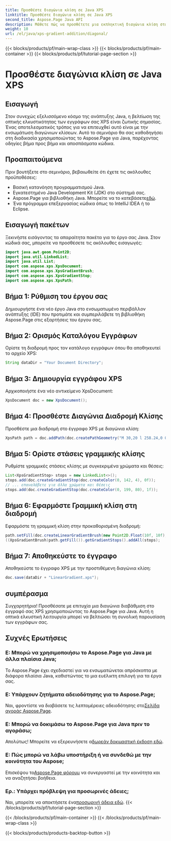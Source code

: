 ```yaml
---
title: Προσθέστε διαγώνια κλίση σε Java XPS
linktitle: Προσθέστε διαγώνια κλίση σε Java XPS
second_title: Aspose.Page Java API
description: Μάθετε πώς να προσθέτετε μια εκπληκτική διαγώνια κλίση στα έγγραφά σας XPS σε Java χρησιμοποιώντας το Aspose.Page. Αναβαθμίστε την οπτική σας παρουσίαση χωρίς κόπο.
weight: 10
url: /el/java/xps-gradient-addition/diagonal/
---
```


{{< blocks/products/pf/main-wrap-class >}}
{{< blocks/products/pf/main-container >}}
{{< blocks/products/pf/tutorial-page-section >}}

# Προσθέστε διαγώνια κλίση σε Java XPS

## Εισαγωγή
Στον συνεχώς εξελισσόμενο κόσμο της ανάπτυξης Java, η βελτίωση της οπτικής ελκυστικότητας των εγγράφων σας XPS είναι ζωτικής σημασίας. Ένας αποτελεσματικός τρόπος για να επιτευχθεί αυτό είναι με την ενσωμάτωση διαγώνιων κλίσεων. Αυτό το σεμινάριο θα σας καθοδηγήσει στη διαδικασία χρησιμοποιώντας το Aspose.Page για Java, παρέχοντας οδηγίες βήμα προς βήμα και αποσπάσματα κώδικα.
## Προαπαιτούμενα
Πριν βουτήξετε στο σεμινάριο, βεβαιωθείτε ότι έχετε τις ακόλουθες προϋποθέσεις:
- Βασική κατανόηση προγραμματισμού Java.
- Εγκατεστημένο Java Development Kit (JDK) στο σύστημά σας.
-  Aspose.Page για βιβλιοθήκη Java. Μπορείτε να το κατεβάσετε[εδώ](https://releases.aspose.com/page/java/).
- Ένα πρόγραμμα επεξεργασίας κώδικα όπως το IntelliJ IDEA ή το Eclipse.
## Εισαγωγή πακέτων
Ξεκινήστε εισάγοντας τα απαραίτητα πακέτα για το έργο σας Java. Στον κώδικά σας, μπορείτε να προσθέσετε τις ακόλουθες εισαγωγές:
```java
import java.awt.geom.Point2D;
import java.util.LinkedList;
import java.util.List;
import com.aspose.xps.XpsDocument;
import com.aspose.xps.XpsGradientBrush;
import com.aspose.xps.XpsGradientStop;
import com.aspose.xps.XpsPath;
```
## Βήμα 1: Ρύθμιση του έργου σας
Δημιουργήστε ένα νέο έργο Java στο ενσωματωμένο περιβάλλον ανάπτυξης (IDE) που προτιμάτε και συμπεριλάβετε τη βιβλιοθήκη Aspose.Page στις εξαρτήσεις του έργου σας.
## Βήμα 2: Ορισμός Καταλόγου Εγγράφων
Ορίστε τη διαδρομή προς τον κατάλογο εγγράφων όπου θα αποθηκευτεί το αρχείο XPS:
```java
String dataDir = "Your Document Directory";
```
## Βήμα 3: Δημιουργία εγγράφου XPS
Αρχικοποιήστε ένα νέο αντικείμενο XpsDocument:
```java
XpsDocument doc = new XpsDocument();
```
## Βήμα 4: Προσθέστε Διαγώνια Διαδρομή Κλίσης
Προσθέστε μια διαδρομή στο έγγραφο XPS με διαγώνια κλίση:
```java
XpsPath path = doc.addPath(doc.createPathGeometry("M 30,20 l 258.24,0 0,56.64 -258.24,0 Z"));
```
## Βήμα 5: Ορίστε στάσεις γραμμικής κλίσης
Ρυθμίστε γραμμικές στάσεις κλίσης με συγκεκριμένα χρώματα και θέσεις:
```java
List<XpsGradientStop> stops = new LinkedList<>();
stops.add(doc.createGradientStop(doc.createColor(0, 142, 4), 0f));
// ... επαναλάβετε για άλλα χρώματα και θέσεις
stops.add(doc.createGradientStop(doc.createColor(0, 199, 80), 1f));
```
## Βήμα 6: Εφαρμόστε Γραμμική κλίση στη διαδρομή
Εφαρμόστε τη γραμμική κλίση στην προκαθορισμένη διαδρομή:
```java
path.setFill(doc.createLinearGradientBrush(new Point2D.Float(10f, 10f), new Point2D.Float(228f, 100f)));
((XpsGradientBrush)path.getFill()).getGradientStops().addAll(stops);
```
## Βήμα 7: Αποθηκεύστε το έγγραφο
Αποθηκεύστε το έγγραφο XPS με την προστιθέμενη διαγώνια κλίση:
```java
doc.save(dataDir + "LinearGradient.xps");
```
## συμπέρασμα
Συγχαρητήρια! Προσθέσατε με επιτυχία μια διαγώνια διαβάθμιση στο έγγραφό σας XPS χρησιμοποιώντας το Aspose.Page για Java. Αυτή η οπτικά ελκυστική λειτουργία μπορεί να βελτιώσει τη συνολική παρουσίαση των εγγράφων σας.
## Συχνές Ερωτήσεις
### Ε: Μπορώ να χρησιμοποιήσω το Aspose.Page για Java με άλλα πλαίσια Java;
Το Aspose.Page έχει σχεδιαστεί για να ενσωματώνεται απρόσκοπτα με διάφορα πλαίσια Java, καθιστώντας το μια ευέλικτη επιλογή για τα έργα σας.
### Ε: Υπάρχουν ζητήματα αδειοδότησης για το Aspose.Page;
 Ναι, φροντίστε να διαβάσετε τις λεπτομέρειες αδειοδότησης στο[Σελίδα αγοράς Aspose.Page](https://purchase.aspose.com/buy).
### Ε: Μπορώ να δοκιμάσω το Aspose.Page για Java πριν το αγοράσω;
 Απολύτως! Μπορείτε να εξερευνήσετε α[δωρεάν δοκιμαστική έκδοση εδώ](https://releases.aspose.com/).
### Ε: Πώς μπορώ να λάβω υποστήριξη ή να συνδεθώ με την κοινότητα του Aspose;
 Επισκέψου το[Aspose.Page φόρουμ](https://forum.aspose.com/c/page/39) να συνεργαστεί με την κοινότητα και να αναζητήσει βοήθεια.
### Ερ.: Υπάρχει πρόβλεψη για προσωρινές άδειες;
 Ναι, μπορείτε να αποκτήσετε ένα[προσωρινή άδεια εδώ](https://purchase.aspose.com/temporary-license/).
{{< /blocks/products/pf/tutorial-page-section >}}

{{< /blocks/products/pf/main-container >}}
{{< /blocks/products/pf/main-wrap-class >}}

{{< blocks/products/products-backtop-button >}}

